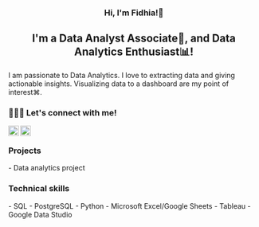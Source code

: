 
<h3 align="center">
  Hi, I'm Fidhia!🙌
</h3>
<h2 align="center">
  I'm a Data Analyst Associate🔰, and Data Analytics Enthusiast📊!
</h2>
<p>
  I am passionate to Data Analytics. I love to extracting data and giving actionable insights. Visualizing data to a dashboard are my point of interest⌘.
</p>

###  🧑‍🤝‍🧑 Let's connect with me!

<a href="https://www.linkedin.com/in/fidhiaaka/"><img align="left" src="https://raw.githubusercontent.com/yushi1007/yushi1007/main/images/linkedin.svg" alt="Fidhia | LinkedIn" width="21px"/></a>
<a href="https://instagram.com/fidhiaaka"><img align="left" src="https://raw.githubusercontent.com/yushi1007/yushi1007/main/images/instagram.svg" alt="Fidhia | Instagram" width="21px"/></a>
</br>

<h3> Projects </h3>
- Data analytics project

<h3> Technical skills </h3>
- SQL
- PostgreSQL
- Python
- Microsoft Excel/Google Sheets
- Tableau
- Google Data Studio
